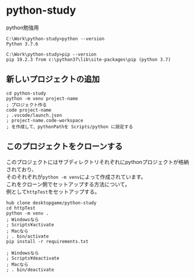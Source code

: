# python-study
python勉強用
````
C:\Work\python-study>python --version
Python 3.7.6

C:\Work\python-study>pip --version
pip 19.2.3 from c:\python37\lib\site-packages\pip (python 3.7)
````

## 新しいプロジェクトの追加
````
cd python-study
python -m venv project-name
; プロジェクト作る
code project-name
; .vscode/launch.json
; project-name.code-workspace
; を作成して、pythonPathを Scripts/python に設定する
````

## このプロジェクトをクローンする
このプロジェクトにはサブディレクトリそれぞれにpythonプロジェクトが格納されており、  
そのそれぞれが`python -m venv`によって作成されています。  
これをクローン側でセットアップする方法について。  
例として`httpTest`をセットアップする。

````
hub clone desktopgame/python-study
cd httpTest
python -m venv .
; Windowsなら
; Scripts¥activate
; Macなら
; . bin/activate
pip install -r requirements.txt

; Windowsなら
; Scripts¥deactivate
; Macなら
; . bin/deactivate
````
